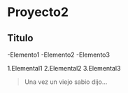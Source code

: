 # Proyecto2
## Titulo

-Elemento1
-Elemento2
-Elemento3

1.Elemental1
2.Elemental2
3.Elemental3

> Una vez un viejo sabio dijo...
